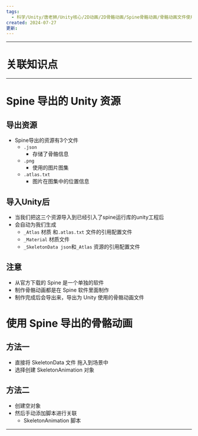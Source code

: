 ```yaml
---
tags:
  - 科学/Unity/唐老狮/Unity核心/2D动画/2D骨骼动画/Spine骨骼动画/骨骼动画文件使用
created: 2024-07-27
更新:
---
```


---
# 关联知识点



---
# Spine 导出的 Unity 资源
## 导出资源

- Spine导出的资源有3个文件
	- `.json` 
		- 存储了骨骼信息
	- `.png` 
		- 使用的图片图集
	- `.atlas.txt`
		- 图片在图集中的位置信息
## 导入Unity后

- 当我们把这三个资源导入到已经引入了spine运行库的unity工程后
- 会自动为我们生成
	- `_Atlas` 材质 和`.atlas.txt` 文件的引用配置文件
	- `_Material` 材质文件
	- `_SkeletonData json`和`_Atlas` 资源的引用配置文件
## 注意

- 从官方下载的 Spine 是一个单独的软件
- 制作骨骼动画都是在 Spine 软件里面制作
- 制作完成后会导出来，导出为 Unity 使用的骨骼动画文件
# 使用 Spine 导出的骨骼动画
## 方法一

- 直接将 SkeletonData 文件 拖入到场景中
- 选择创建 SkeletonAnimation 对象

## 方法二

- 创建空对象
- 然后手动添加脚本进行关联
	-  SkeletonAnimation 脚本




---